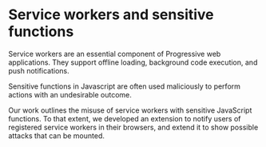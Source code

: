 # Service workers and sensitive functions

Service workers are an essential component of Progressive web applications. They support offline loading, background code execution, and push notifications.

Sensitive functions in Javascript are often used maliciously to perform actions with an undesirable outcome. 

Our work outlines the misuse of service workers with sensitive JavaScript functions. To that extent, we developed an extension to notify users of registered service workers in their browsers, and extend it to show possible attacks that can be mounted.
